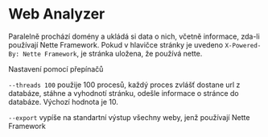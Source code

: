 # Web Analyzer

Paralelně prochází domény a ukládá si data o nich, včetně informace, zda-li používají Nette Framework.
Pokud v hlavičce stránky je uvedeno `X-Powered-By: Nette Framework`, je stránka uložena, že používá nette.

Nastavení pomocí přepínačů

`--threads 100` použije 100 procesů, každý proces zvlášť dostane url z databáze, 
stáhne a vyhodnotí stránku, odešle informace o stránce do databáze.
Výchozí hodnota je 10.

`--export` vypíše na standartní výstup všechny weby, jenž používají Nette Framework

